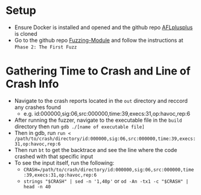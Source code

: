 # Setup
* Ensure Docker is installed and opened and the github repo [AFLplusplus](https://github.com/AFLplusplus/AFLplusplus) is cloned
* Go to the github repo [Fuzzing-Module](https://github.com/alex-maleno/Fuzzing-Module/blob/main/README.md) and follow the instructions at `Phase 2: The First Fuzz`

# Gathering Time to Crash and Line of Crash Info
* Navigate to the crash reports located in the `out` directory and reccord any crashes found
    * e.g. id:000000,sig:06,src:000000,time:39,execs:31,op:havoc,rep:6
* After running the fuzzer, navigate to the executable file in the `build` directory then run `gdb ./[name of executable file]`
* Then in gdb, run `run < /path/to/crash/directory/id:000000,sig:06,src:000000,time:39,execs:31,op:havoc,rep:6`
* Then run `bt` to get the backtrace and see the line where the code crashed with that specific input
* To see the input itself, run the following:
    * `CRASH=/path/to/crash/directory/id:000000,sig:06,src:000000,time:39,execs:31,op:havoc,rep:6`
    * `strings "$CRASH" | sed -n '1,40p'` or `od -An -tx1 -c "$CRASH" | head -n 40`